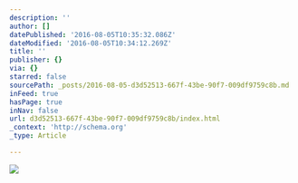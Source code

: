 ```yaml
---
description: ''
author: []
datePublished: '2016-08-05T10:35:32.086Z'
dateModified: '2016-08-05T10:34:12.269Z'
title: ''
publisher: {}
via: {}
starred: false
sourcePath: _posts/2016-08-05-d3d52513-667f-43be-90f7-009df9759c8b.md
inFeed: true
hasPage: true
inNav: false
url: d3d52513-667f-43be-90f7-009df9759c8b/index.html
_context: 'http://schema.org'
_type: Article

---
```

![](https://the-grid-user-content.s3-us-west-2.amazonaws.com/e4230a28-f118-49fd-a567-0705b9571f70.jpg)